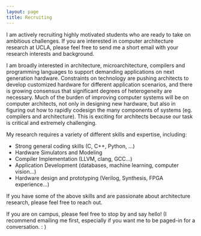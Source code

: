 ```yaml
---
layout: page
title: Recruiting
---
```


I am actively recruiting highly motivated students who are ready to take on
ambitious challenges.  If you are interested in computer architecture
research at UCLA, please feel free to send me a short email with your 
research interests and background.   

I am broadly interested in architecture, microarchitecture, compilers and
programming languages to support demanding applications on next generation
hardware.  Constraints on technology are pushing architects to develop
customized hardware for different application scenarios, and there is growing
consensus that significant degrees of heterogeneity are necessary.  Much of the
burden of improving computer systems will be on computer architects, not only
in designing new hardware, but also in figuring out how to rapidly codesign the
many components of systems (eg. compilers and architecture).  This is exciting
for architects because our task is critical and extremely challenging.

My research requires a variety of different skills and expertise, including:

* Strong general coding skills (C, C++, Python, ...)
* Hardware Simulators and Modeling 
* Compiler Implementation (LLVM, clang, GCC...)
* Application Development (databases, machine learning, computer vision...)
* Hardware design and prototyping (Verilog, Synthesis, FPGA experience...)

If you have some of the above skills and are passionate about architecture
research, please feel free to reach out.  

If you are on campus, please feel free to stop by and say hello! (I recommend
emailing me first, especially if you want me to be paged-in for a conversation. : )

